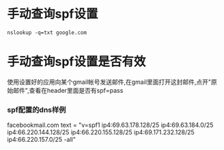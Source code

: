 # 手动查询spf设置
```
nslookup -q=txt google.com
```

# 手动查询spf设置是否有效
使用设置好的应用向某个gmail帐号发送邮件,在gmail里面打开这封邮件,点开"原始邮件",查看在header里面是否有spf=pass

### spf配置的dns样例
facebookmail.com        text = "v=spf1 ip4:69.63.178.128/25 ip4:69.63.184.0/25 ip4:66.220.144.128/25 ip4:66.220.155.128/25 ip4:69.171.232.128/25 ip4:66.220.157.0/25 -all"